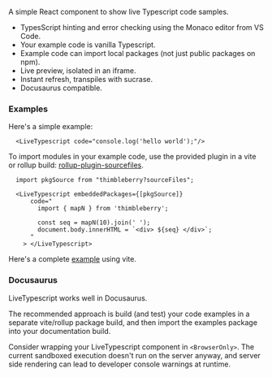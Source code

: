 A simple React component to show live Typescript code samples.

- TypesScript hinting and error checking using the Monaco editor from VS Code.
- Your example code is vanilla Typescript.
- Example code can import local packages (not just public packages on npm).
- Live preview, isolated in an iframe.
- Instant refresh, transpiles with sucrase.
- Docusaurus compatible.

### Examples 

Here's a simple example:

```
  <LiveTypescript code="console.log('hello world');"/>
```

To import modules in your example code, use the provided plugin in a vite or rollup build:
[rollup-plugin-sourcefiles]. 

```
  import pkgSource from "thimbleberry?sourceFiles";

  <LiveTypescript embeddedPackages={[pkgSource]}
      code="
        import { mapN } from 'thimbleberry';

        const seq = mapN(10).join(' ');
        document.body.innerHTML = `<div> ${seq} </div>`;
      "
    > </LiveTypescript>
```

Here's a complete [example][] using vite.

### Docusaurus

LiveTypescript works well in Docusaurus.

The recommended approach is build (and test) your code examples in a separate 
vite/rollup package build, and then import the examples package
into your documentation build. 

Consider wrapping your LiveTypescript component in `<BrowserOnly>`. The
current sandboxed execution doesn't run on the server anyway, and server side
rendering can lead to developer console warnings at runtime. 


[example]: https://github.com/mighdoll/live-typescript/tree/main/packages/example/src/App.tsx
[rollup-plugin-sourcefiles]: https://github.com/mighdoll/live-typescript/tree/main/packages/rollup-plugin-sourcefiles
